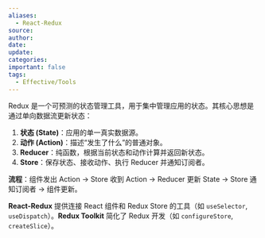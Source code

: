 ```yaml
---
aliases:
  - React-Redux
source: 
author: 
date: 
update: 
categories: 
important: false
tags:
  - Effective/Tools
---
```

Redux 是一个可预测的状态管理工具，用于集中管理应用的状态。其核心思想是通过单向数据流更新状态：
1.  **状态 (State)**：应用的单一真实数据源。
2.  **动作 (Action)**：描述“发生了什么”的普通对象。
3.  **Reducer**：纯函数，根据当前状态和动作计算并返回新状态。
4.  **Store**：保存状态、接收动作、执行 Reducer 并通知订阅者。

**流程**：组件发出 Action -> Store 收到 Action -> Reducer 更新 State -> Store 通知订阅者 -> 组件更新。

**React-Redux** 提供连接 React 组件和 Redux Store 的工具（如 `useSelector`, `useDispatch`）。**Redux Toolkit** 简化了 Redux 开发（如 `configureStore`, `createSlice`）。
